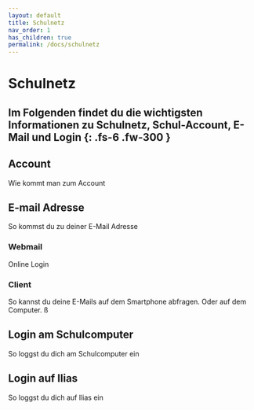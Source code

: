 ```yaml
---
layout: default
title: Schulnetz
nav_order: 1
has_children: true
permalink: /docs/schulnetz
---
```


# Schulnetz

Im Folgenden findet du die wichtigsten Informationen zu Schulnetz, Schul-Account, E-Mail und Login
{: .fs-6 .fw-300 }
---

## Account
Wie kommt man zum Account

## E-mail Adresse
So kommst du zu deiner E-Mail Adresse

### Webmail
Online Login

### Client
So kannst du deine E-Mails auf dem Smartphone abfragen. Oder auf dem Computer. ß

## Login am Schulcomputer
So loggst du dich am Schulcomputer ein

## Login auf Ilias
So loggst du dich auf Ilias ein
